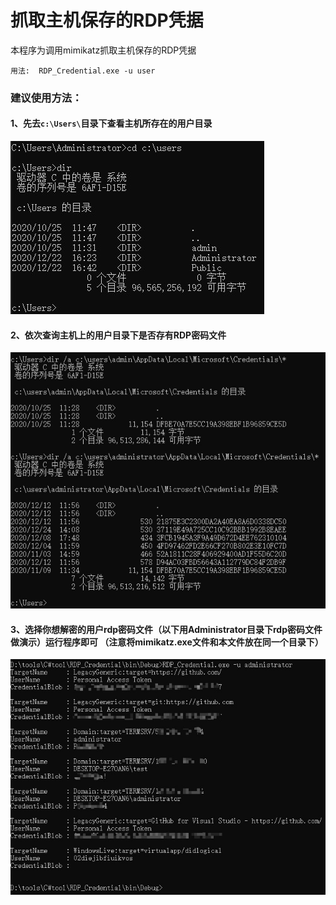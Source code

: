 # 抓取主机保存的RDP凭据

本程序为调用mimikatz抓取主机保存的RDP凭据

`用法:  RDP_Credential.exe -u user`

### 建议使用方法：

#### 1、先去`c:\Users\`目录下查看主机所存在的用户目录

![](https://github.com/TryA9ain/RDP_Credential/blob/master/picture/Snipaste_2020-12-24_14-03-14.jpg)

#### 2、依次查询主机上的用户目录下是否存有RDP密码文件

![](https://github.com/TryA9ain/RDP_Credential/blob/master/picture/Snipaste_2020-12-24_14-13-02.jpg)

#### 3、选择你想解密的用户rdp密码文件（以下用Administrator目录下rdp密码文件做演示）运行程序即可 （注意将mimikatz.exe文件和本文件放在同一个目录下）

![](https://github.com/TryA9ain/RDP_Credential/blob/master/picture/Snipaste_2020-12-24_14-25-08.jpg)


